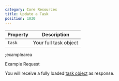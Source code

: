 ```yaml
---
category: Core Resources
title: Update a Task
position: 1030
---
```


| Property | Description |
|---|---|
| `task` | Your full task object |

;examplearea

Example Request

<RequestExample url="https://mapi.storyblok.com/v1/spaces/606/tasks/124" httpMethod="PUT" :requestObject='{"task":{"name":"My Updated Task Name","task_type":"webhook","webhook_url":"https://www.storyblok.com"}}'></RequestExample>

You will receive a fully loaded [task object](#core-resources/tasks/the-task-object) as response.